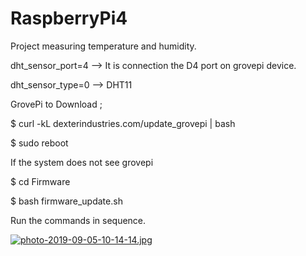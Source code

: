 # RaspberryPi4


Project measuring temperature and humidity.

dht_sensor_port=4 --> It is connection the D4 port on grovepi device.

dht_sensor_type=0 --> DHT11

GrovePi to Download ;

$ curl -kL dexterindustries.com/update_grovepi | bash

$ sudo reboot

If the system does not see grovepi

$ cd Firmware

$ bash firmware_update.sh

Run the commands in sequence.

[![photo-2019-09-05-10-14-14.jpg](https://i.postimg.cc/1t29cxRt/photo-2019-09-05-10-14-14.jpg)](https://postimg.cc/zbwZ8cgZ)
